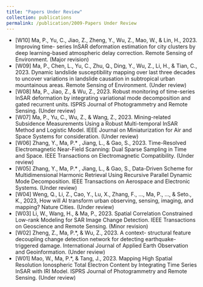 ```yaml
---
title: "Papers Under Review"
collection: publications
permalink: /publication/2009-Papers Under Review
---
```


* [W10] Ma, P., Yu, C., Jiao, Z., Zheng, Y., Wu, Z., Mao, W., & Lin, H., 2023. Improving time-
series InSAR deformation estimation for city clusters by deep learning-based atmospheric
delay correction. Remote Sensing of Environment. (Major revision)
* [W09] Ma, P., Chen, L., Yu, C., Zhu, Q., Ding, Y., Wu, Z., Li, H., & Tian, C., 2023. Dynamic
landslide susceptibility mapping over last three decades to uncover variations in landslide
causation in subtropical urban mountainous areas. Remote Sensing of Environment. (Under
review)
* [W08] Ma, P., Jiao, Z., & Wu, Z., 2023. Robust monitoring of time-series InSAR deformation by
integrating variational mode decomposition and gated recurrent units. ISPRS Journal of
Photogrammetry and Remote Sensing. (Under review)
* [W07] Ma, P., Yu, C., Wu, Z., & Wang, Z., 2023. Mining-related Subsidence Measurements Using
a Robust Multi-temporal InSAR Method and Logistic Model. IEEE Journal on
Miniaturization for Air and Space Systems for consideration. (Under review)
* [W06] Zhang, Y., Ma, P.*
, Jiang, L., & Gao, S., 2023. Time-Resolved Electromagnetic Near-Field
Scanning: Dual Sparse Sampling in Time and Space. IEEE Transactions on Electromagnetic
Compatibility. (Under review)
* [W05] Zhang, Y., Ma, P.*
, Jiang, L., & Gao, S., Data-Driven Scheme for Multidimensional
Harmonic Retrieval Using Recursive Parallel Dynamic Mode Decomposition. IEEE
Transactions on Aerospace and Electronic Systems. (Under review)
* [W04] Weng, Q., Li, Z., Cao, Y., Lu, X., Zhang, F., …, Ma, P., …, & Seto., K., 2023, How will AI
transform urban observing, sensing, imaging, and mapping? Nature Cities. (Under review)
* [W03] Li, W., Wang, H., & Ma, P., 2023. Spatial Correlation Constrained Low-rank Modeling for
SAR Image Change Detection. IEEE Transactions on Geoscience and Remote Sensing.
(Minor revision)
* [W02] Zheng, Z., Ma, P.*, & Wu, Z., 2023. A context- structural feature decoupling change
detection network for detecting earthquake-triggered damage. International Journal of
Applied Earth Observation and Geoinformation. (Under review)
* [W01] Mao, W., Ma, P.*, & Tang, J., 2023. Mapping High Spatial Resolution Ionospheric Total
Electron Content by Integrating Time Series InSAR with IRI Model. ISPRS Journal of
Photogrammetry and Remote Sensing. (Under review)

